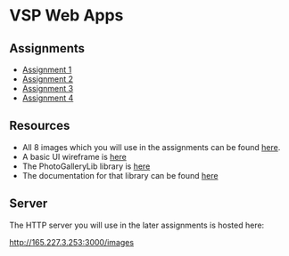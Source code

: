 # VSP Web Apps

## Assignments

- [Assignment 1](https://github.com/shivanshu3/webAppsAssignments/blob/master/assignment-1.md)
- [Assignment 2](https://github.com/shivanshu3/webAppsAssignments/blob/master/assignment-2.md)
- [Assignment 3](https://github.com/shivanshu3/webAppsAssignments/blob/master/assignment-3.md)
- [Assignment 4](https://github.com/shivanshu3/webAppsAssignments/blob/master/assignment-4.md)

## Resources

- All 8 images which you will use in the assignments can be found [here](https://github.com/shivanshu3/webAppsAssignments/tree/master/images).
- A basic UI wireframe is [here](https://github.com/shivanshu3/webAppsAssignments/blob/master/layout.pdf)
- The PhotoGalleryLib library is [here](https://github.com/shivanshu3/webAppsAssignments/blob/master/PhotoGalleryLib.js)
- The documentation for that library can be found [here](https://github.com/shivanshu3/webAppsAssignments/blob/master/PhotoGalleryLib.md)

## Server

The HTTP server you will use in the later assignments is hosted here:

http://165.227.3.253:3000/images

